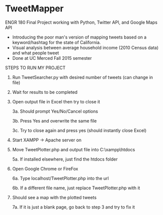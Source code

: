 # TweetMapper
ENGR 180 Final Project working with Python, Twitter API, and Google Maps API

- Introducing the poor man's version of mapping tweets based on a keyword/hashtag for the state of California.
- Visual analysis between average household income (2010 Census data) and what people tweet
- Done at UC Merced Fall 2015 semester

STEPS TO RUN MY PROJECT

1. Run TweetSearcher.py with desired number of tweets (can change in file)

2. Wait for results to be completed

3. Open output file in Excel then try to close it

	3a. Should prompt Yes/No/Cancel options
	
	3b. Press Yes and overwrite the same file

	3c. Try to close again and press yes (should instantly close Excel)

4. Start XAMPP -> Apache server on

5. Move TweetPlotter.php and output file into C:\xampp\htdocs

	5a. If installed elsewhere, just find the htdocs folder

6. Open Google Chrome or FireFox
	
	6a. Type localhost/TweetPlotter.php into the url

	6b. If a different file name, just replace TweetPlotter.php with it

7. Should see a map with the plotted tweets

	7a. If it is just a blank page, go back to step 3 and try to fix it

